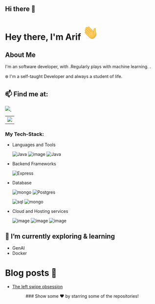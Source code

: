 ## Hi there 👋
# Hey there, I'm Arif <img src="https://raw.githubusercontent.com/ABSphreak/ABSphreak/master/gifs/Hi.gif" width="50px">



## About Me
I'm an software developer, with  .Regularly plays with machine learning. .
<!-- Previously I used to work at [DigitalDose Technologoes](https://www.digitaldose.com/) -->

❄️ I'm a self-taught Developer and always a student of life.
## 📫 Find me at:

<table>
  <tr>
    <a href="https://www.linkedin.com/in/mohammed-arif-905b61248/">
    <img src="https://img.shields.io/badge/linkedin-%230077B5.svg?&style=for-the-badge&logo=linkedin&logoColor=white" />
  </a>&nbsp;&nbsp;
   <td><ahref="mailto:abdulraheemarif10@gmail.com"><img src="https://img.shields.io/badge/Gmail-D14836?style=for-the-badge&logo=gmail&logoColor=white"></a></td>
</table>

### My Tech-Stack:
* Languages and Tools

  ![Java](https://img.shields.io/badge/java-%2300ADD8.svg?style=for-the-badge&logo=java&logoColor=white)
  ![image](https://img.shields.io/badge/Python-14354C?style=for-the-badge&logo=python&logoColor=white)
  ![Java](https://img.shields.io/badge/javascript-%2300ADD8.svg?style=for-the-badge&logo=javascript&logoColor=white)


* Backend Frameworks

  ![Express](https://img.shields.io/badge/express-%23092E20.svg?style=for-the-badge&logo=express&logoColor=white)



* Database

  ![mongo](https://img.shields.io/badge/MongoDB-4EA94B?style=for-the-badge&logo=mongodb&logoColor=white)
  ![Postgres](https://img.shields.io/badge/postgres-%23316192.svg?style=for-the-badge&logo=postgresql&logoColor=white)
  <!-- ![Redis](https://img.shields.io/badge/redis-%23DD0031.svg?style=for-the-badge&logo=redis&logoColor=white) -->
  ![sql](https://img.shields.io/badge/sql-%2307405e.svg?&style=for-the-badge&logo=sql&logoColor=white)
  ![mongo](https://img.shields.io/badge/MongoDB-4EA94B?style=for-the-badge&logo=mongodb&logoColor=white)


<!-- * CI/CD
  
  ![Docker](https://img.shields.io/badge/docker-%230db7ed.svg?style=for-the-badge&logo=docker&logoColor=white)
-->

* Cloud and Hosting services

  ![image](https://img.shields.io/badge/Microsoft_Azure-0089D6?style=for-the-badge&logo=microsoft-azure&logoColor=white)
  ![image](https://img.shields.io/badge/Google_Cloud-4285F4?style=for-the-badge&logo=google-cloud&logoColor=white)
  ![image](https://img.shields.io/badge/Hostinger-4285F4?style=for-the-badge&logo=hostinger&logoColor=white)
  <!-- <img alt="AWS" src="https://img.shields.io/badge/AWS%20-%23FF9900.svg?&style=for-the-badge&logo=amazon-aws&logoColor=white"/> -->


<!-- ## 🔭 I’m currently working on -->
<!-- * [integrateme.co](https://github.com/integrateme-co/) -->

## 🌱 I’m currently exploring & learning

* GenAI
* Docker

# Blog posts 📝
<!-- BLOG-POST-LIST:START -->
- [The left swipe obsession](https://medium.com/abdulraheemarif10/the-left-swipe-obsession)
<!-- BLOG-POST-LIST:END -->


<!-- <a href="https://github.com/Aifff">
 <img align="center" src="https://github-readme-stats.vercel.app/api?username=uzaxirr&show_icons=true&theme=dark&line_height=27&title_color=2EDDD5&bg_color=000000&hide_border=1" alt="Uzair's github stats"/>
</a> -->

<!-- ![GitHub Streak](https://github-readme-streak-stats.herokuapp.com?user=uzaxirr&theme=great-gatsby&hide_border=true&sideNums=2EDDD5&background=000000&ring=1CC6DD&border=DD2727&currStreakNum=2ACBDD)

<br>
<p align="center"> <img src="https://komarev.com/ghpvc/?username=uzaxirr" alt="devded" /> </p>

<p><img align="center" src="https://github-readme-stats.vercel.app/api/top-langs?username=uzaxirr&show_icons=true&locale=en&layout=compact&bg_color=000000&hide_border=1&title_color=2EDDD5"" alt="uzaxirr" /></p>

  -->

<div align="center">
### Show some ❤️ by starring some of the repositories!
</div>






<!--
**Aifff/Aifff** is a ✨ _special_ ✨ repository because its `README.md` (this file) appears on your GitHub profile.

Here are some ideas to get you started:

- 🔭 I’m currently working on ...
- 🌱 I’m currently learning ...
- 👯 I’m looking to collaborate on ...
- 🤔 I’m looking for help with ...
- 💬 Ask me about ...
- 📫 How to reach me: ...
- 😄 Pronouns: ...
- ⚡ Fun fact: ...
-->
